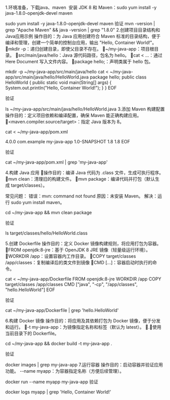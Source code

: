 1.环境准备，下载java、maven
     安装 JDK 8 和 Maven：sudo yum install -y java-1.8.0-openjdk-devel maven

sudo yum install -y java-1.8.0-openjdk-devel maven
验证
mvn -version | grep "Apache Maven" && java -version | grep "1.8.0"
2.创建项目目录结构和Java应用示例
操作目的：为 Java 应用创建符合 Maven 标准的目录结构，便于编译和管理，创建一个简单的控制台应用，输出 "Hello, Container World!"。
mkdir -p：递归创建目录，即使父目录不存在。
~/my-java-app：项目根目录。
src/main/java/hello：Java 源代码路径，包名为 hello。
cat <<EOF > ...：通过 Here Document 写入文件内容。
package hello;：声明类属于 hello 包。


mkdir -p ~/my-java-app/src/main/java/hello
cat <<EOF > ~/my-java-app/src/main/java/hello/HelloWorld.java
package hello;
public class HelloWorld {
    public static void main(String[] args) {
        System.out.println("Hello, Container World!");
    }
}
EOF


验证

ls ~/my-java-app/src/main/java/hello/HelloWorld.java
3.添加 Maven 构建配置
操作目的：定义项目依赖和编译配置，确保 Maven 能正确构建应用。
<maven.compiler.source/target>：指定 Java 版本为 8。


cat <<EOF > ~/my-java-app/pom.xml
<?xml version="1.0" encoding="UTF-8"?>
<project>
    <modelVersion>4.0.0</modelVersion>
    <groupId>com.example</groupId>
    <artifactId>my-java-app</artifactId>
    <version>1.0-SNAPSHOT</version>
    <properties>
        <maven.compiler.source>1.8</maven.compiler.source>
        <maven.compiler.target>1.8</maven.compiler.target>
    </properties>
</project>
EOF

验证 

cat ~/my-java-app/pom.xml | grep '<artifactId>my-java-app</artifactId>'

4.构建 Java 应用
操作目的：编译 Java 代码为 .class 文件，生成可执行程序。
mvn clean：清理旧的构建文件。
mvn package：编译代码并打包（默认生成 target/classes）。


常见问题：
错误：mvn: command not found
原因：未安装 Maven。
解决：运行 sudo yum install maven。

cd ~/my-java-app && mvn clean package

验证

ls target/classes/hello/HelloWorld.class

5.创建 Dockerfile
操作目的：定义 Docker 镜像构建规则，将应用打包为容器。
FROM openjdk:8-jre：基于 OpenJDK 8 JRE 镜像（轻量级运行环境）。
WORKDIR /app：设置容器内工作目录。
COPY target/classes /app/classes：复制编译后的类文件到镜像
CMD [...]：容器启动时执行的命令。


cat <<EOF > ~/my-java-app/Dockerfile
FROM openjdk:8-jre
WORKDIR /app
COPY target/classes /app/classes
CMD ["java", "-cp", "/app/classes", "hello.HelloWorld"]
EOF

验证

cat ~/my-java-app/Dockerfile | grep 'hello.HelloWorld'

6.构建 Docker 镜像
操作目的：将应用及其依赖打包为 Docker 镜像，便于分发和运行。
-t my-java-app：为镜像指定名称和标签（默认为 latest）。
.：使用当前目录下的 Dockerfile。


cd ~/my-java-app && docker build -t my-java-app .

验证

docker images | grep my-java-app
7.运行容器
操作目的：启动容器并验证应用功能。
--name myapp：为容器指定名称（方便后续管理）。

docker run --name myapp my-java-app
验证

docker logs myapp | grep 'Hello, Container World!'

